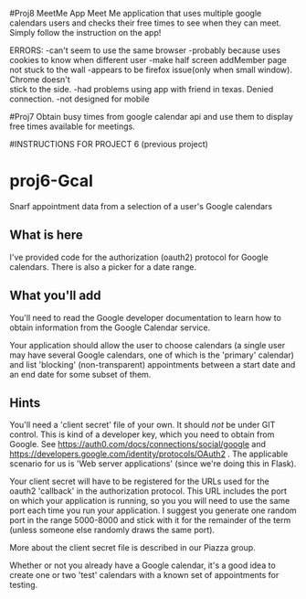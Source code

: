 #Proj8 MeetMe App
Meet Me application that uses multiple google calendars users and checks their free times to see when they can meet. Simply follow the instruction on the app!

ERRORS:
-can't seem to use the same browser
    -probably because uses cookies to know when different user
-make half screen addMember page not stuck to the wall
    -appears to be firefox issue(only when small window). Chrome doesn't    
     stick to the side.
-had problems using app with friend in texas. Denied connection.
-not designed for mobile

#Proj7
Obtain busy times from google calendar api and use them to display free times available for meetings.



#INSTRUCTIONS FOR PROJECT 6 (previous project)

# proj6-Gcal
Snarf appointment data from a selection of a user's Google calendars 

## What is here

I've provided code for the authorization (oauth2) protocol for Google
calendars.  There is also a picker for a date range. 

## What you'll add

You'll need to read the Google developer documentation to learn how to
obtain information from the Google Calendar service.

Your application should allow the user to choose calendars (a single
user may have several Google calendars, one of which is the 'primary'
calendar) and list 'blocking'  (non-transparent)
appointments between a start date and an end date
for some subset of them.

## Hints

You'll need a 'client secret' file of your own.  It should *not* be
under GIT control.  This is kind of a
developer key, which you need to obtain from Google.  See
https://auth0.com/docs/connections/social/google and
https://developers.google.com/identity/protocols/OAuth2 .
The applicable scenario for us is 'Web server applications'  (since
we're doing this in Flask).  

Your client secret will have to be registered for the URLs used for 
the oauth2 'callback' in the authorization protocol.  This URL includes
the port on which your application is running, so you you will need to 
use the same port each time you run your application.  I suggest you 
generate one random port in the range 5000-8000 and stick with it for the 
remainder of the term (unless someone else randomly draws the same port). 

More about the client secret file is described in our Piazza group. 

Whether or not you already have a Google calendar, it's a good idea to
create one or two 'test' calendars with a known set of appointments
for testing.



